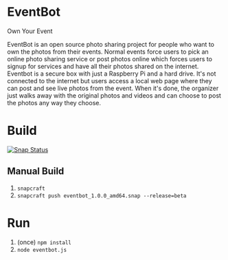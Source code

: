 # EventBot 

Own Your Event

EventBot is an open source photo sharing project for people who want to own the photos from their events. Normal events force users to pick an online photo sharing service or post photos online which forces users to signup for services and have all their photos shared on the internet. Eventbot is a secure box with just a Raspberry Pi and a hard drive. It's not connected to the internet but users access a local web page where they can post and see live photos from the event. When it's done, the organizer just walks away with the original photos and videos and can choose to post the photos any way they choose.

# Build

[![Snap Status](https://build.snapcraft.io/badge/robotnyc/EventBot.svg)](https://build.snapcraft.io/user/robotnyc/EventBot)

## Manual Build

1. `snapcraft`
1. `snapcraft push eventbot_1.0.0_amd64.snap --release=beta`

# Run

1. (once) `npm install`
1. `node eventbot.js`


